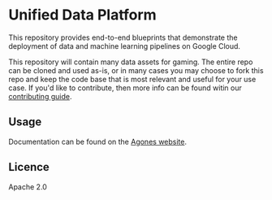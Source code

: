 # Unified Data Platform

This repository provides end-to-end blueprints that demonstrate the deployment of data and machine learning pipelines on Google Cloud.

This repository will contain many data assets for gaming. The entire repo can be cloned and used as-is, or in many cases you may choose to fork this repo and keep the code base that is most relevant and useful for your use case. If you'd like to contribute, then more info can be found witin our [contributing guide](./CONTRIBUTING.md).

## Usage

Documentation can be found on the [Agones website](https://agones.dev/site/docs/).

## Licence

Apache 2.0